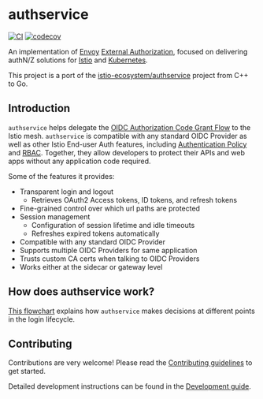 # authservice

[![CI](https://github.com/istio-ecosystem/authservice/actions/workflows/ci.yaml/badge.svg)](https://github.com/istio-ecosystem/authservice/actions/workflows/ci.yaml)
[![codecov](https://codecov.io/gh/tetrateio/authservice/graph/badge.svg?token=JTLsQloZo9)](https://codecov.io/gh/tetrateio/authservice)

An implementation of [Envoy](https://envoyproxy.io) [External Authorization](https://www.envoyproxy.io/docs/envoy/latest/configuration/http/http_filters/ext_authz_filter),
focused on delivering authN/Z solutions for [Istio](https://istio.io) and [Kubernetes](https://kubernetes.io).

This project is a port of the [istio-ecosystem/authservice](https://github.com/istio-ecosystem/authservice)
project from C++ to Go.

## Introduction

`authservice` helps delegate the [OIDC Authorization Code Grant Flow](https://openid.net/specs/openid-connect-core-1_0.html#CodeFlowAuth)
to the Istio mesh. `authservice` is compatible with any standard OIDC Provider as well as other Istio End-user Auth features,
including [Authentication Policy](https://istio.io/docs/tasks/security/authn-policy/) and [RBAC](https://istio.io/docs/tasks/security/rbac-groups/).
Together, they allow developers to protect their APIs and web apps without any application code required.

Some of the features it provides:
* Transparent login and logout
  * Retrieves OAuth2 Access tokens, ID tokens, and refresh tokens
* Fine-grained control over which url paths are protected
* Session management
  * Configuration of session lifetime and idle timeouts
  * Refreshes expired tokens automatically
* Compatible with any standard OIDC Provider
* Supports multiple OIDC Providers for same application
* Trusts custom CA certs when talking to OIDC Providers
* Works either at the sidecar or gateway level


## How does authservice work?

[This flowchart](https://miro.com/app/board/o9J_kvus6b4=/) explains how `authservice`
makes decisions at different points in the login lifecycle.

## Contributing

Contributions are very welcome! Please read the [Contributing guidelines](CONTRIBUTING.md)
to get started.

Detailed development instructions can be found in the [Development guide](DEVELOPMENT.md).
